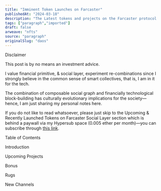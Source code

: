 ```yaml
---
title: "Imminent Token Launches on Farcaster"
publishedAt: "2024-03-18"
description: "The Latest tokens and projects on the Farcaster protocol ecosystem...."
tags: ["paragraph","imported"]
draft: false
arweave: "nfts"
source: "paragraph"
originalSlug: "daos"
---
```


>
Disclaimer

This post is by no means an investment advice.

 I value financial primitive, & social layer, experiment re-combinations since I strongly believe in the common sense of smart collectives, that is, I am in it for the tech.

The combination of composable social graph and financially technological block-building has culturally evolutionary implications for the society—hence, I am just sharing my personal notes here.

If you do not like to read whatsoever, please just skip to the Upcoming & Recently Launched Tokens on Farcaster Social Layer section which is behind a paywall via my Hypersub space (0.005 ether per month)—you can subscribe through [this link]().

Table of Contents

Introduction

Upcoming Projects

Bonus

Rugs

New Channels
<div class=
